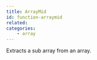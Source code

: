 ```yaml
---
title: ArrayMid
id: function-arraymid
related:
categories:
    - array
---
```


Extracts a sub array from an array.
